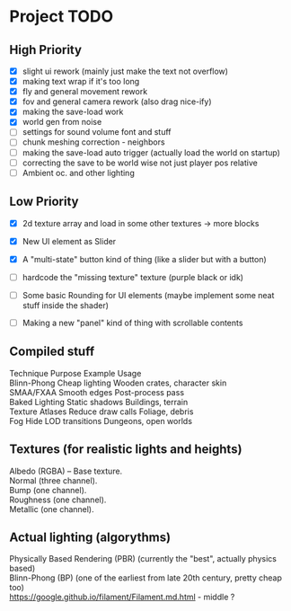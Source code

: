 
# Project TODO  

## High Priority  
- [x] slight ui rework (mainly just make the text not overflow) 
- [x] making text wrap if it's too long 
- [x] fly and general movement rework 
- [x] fov and general camera rework (also drag nice-ify) 
- [x] making the save-load work 
- [x] world gen from noise 
- [ ] settings for sound volume font and stuff 
- [ ] chunk meshing correction - neighbors 
- [ ] making the save-load auto trigger (actually load the world on startup) 
- [ ] correcting the save to be world wise not just player pos relative
- [ ] Ambient oc. and other lighting 

## Low Priority  
- [x] 2d texture array and load in some other textures -> more blocks 
- [x] New UI element as Slider 
- [x] A "multi-state" button kind of thing (like a slider but with a button) 
- [ ] hardcode the "missing texture" texture (purple black or idk) 
- [ ] Some basic Rounding for UI elements (maybe implement some neat stuff inside the shader) 
- [ ] Making a new "panel" kind of thing with scrollable contents 


## Compiled stuff

Technique	Purpose	Example 	Usage  
Blinn-Phong	Cheap lighting		Wooden crates, character skin  
SMAA/FXAA	Smooth edges		Post-process pass  
Baked Lighting	Static shadows		Buildings, terrain  
Texture Atlases	Reduce draw calls	Foliage, debris  
Fog		Hide LOD transitions	Dungeons, open worlds  
 
## Textures (for realistic lights and heights)  
Albedo (RGBA) – Base texture.  
Normal (three channel).  
Bump (one channel).  
Roughness (one channel).  
Metallic (one channel).  

## Actual lighting (algorythms)  
Physically Based Rendering (PBR) (currently the "best", actually physics based)  
Blinn-Phong (BP) (one of the earliest from late 20th century, pretty cheap too)  
https://google.github.io/filament/Filament.md.html - middle ?  
